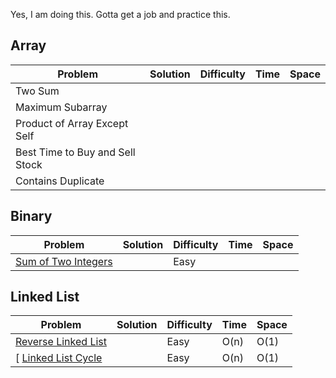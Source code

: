 Yes, I am doing this. Gotta get a job and practice this.


## Array

| Problem | Solution | Difficulty | Time | Space |
|---------|----------|------------|------|-------|
| Two Sum | | | | |
| Maximum Subarray | | | | |
| Product of Array Except Self |||||
| Best Time to Buy and Sell Stock |||||
| Contains Duplicate|||||

## Binary

| Problem | Solution | Difficulty | Time | Space |
|---------|----------|------------|------|-------|
| [Sum of Two Integers](https://leetcode.com/problems/sum-of-two-integers/) |  | Easy | | |


## Linked List

| Problem | Solution | Difficulty | Time | Space |
|---------|----------|------------|------|-------|
| [Reverse Linked List](https://leetcode.com/problems/reverse-linked-list/) |  | Easy | O(n) | O(1) |
[ [Linked List Cycle](https://leetcode.com/problems/linked-list-cycle/solution/) | | Easy | O(n) | O(1) |